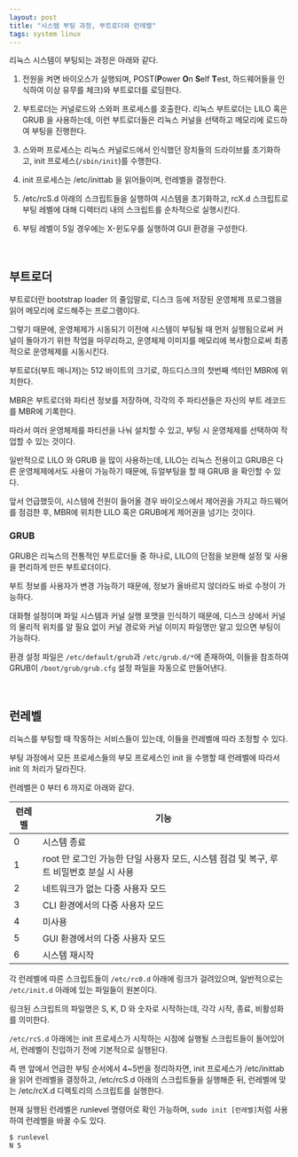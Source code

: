 ```yaml
---
layout: post
title: "시스템 부팅 과정, 부트로더와 런레벨"
tags: system linux
---
```


리눅스 시스템이 부팅되는 과정은 아래와 같다.

1. 전원을 켜면 바이오스가 실행되며, POST(**P**ower **O**n **S**elf **T**est, 하드웨어들을 인식하여 이상 유무를 체크)와 부트로더를 로딩한다.

2. 부트로더는 커널로드와 스와퍼 프로세스를 호출한다. 리눅스 부트로더는 LILO 혹은 GRUB 을 사용하는데, 이런 부트로더들은 리눅스 커널을 선택하고 메모리에 로드하여 부팅을 진행한다.

3. 스와퍼 프로세스는 리눅스 커널로드에서 인식했던 장치들의 드라이브를 초기화하고, init 프로세스(```/sbin/init```)를 수행한다.

4. init 프로세스는 /etc/inittab 을 읽어들이며, 런레벨을 결정한다.

5. /etc/rcS.d 아래의 스크립트들을 실행하여 시스템을 초기화하고, rcX.d 스크립트로 부팅 레벨에 대해 디렉터리 내의 스크립트를 순차적으로 실행시킨다.

6. 부팅 레벨이 5일 경우에는 X-윈도우를 실행하여 GUI 환경을 구성한다.

<br>

## 부트로더

부트로더란 bootstrap loader 의 줄임말로, 디스크 등에 저장된 운영체제 프로그램을 읽어 메모리에 로드해주는 프로그램이다.

그렇기 때문에, 운영체제가 시동되기 이전에 시스템이 부팅될 때 먼저 실행됨으로써 커널이 돌아가기 위한 작업을 마무리하고, 운영체제 이미지를 메모리에 복사함으로써 최종적으로 운영체제를 시동시킨다.

부트로더(부트 매니저)는 512 바이트의 크기로, 하드디스크의 첫번째 섹터인 MBR에 위치한다.

MBR은 부트로더와 파티션 정보를 저장하며, 각각의 주 파티션들은 자신의 부트 레코드를 MBR에 기록한다.

따라서 여러 운영체제를 파티션을 나눠 설치할 수 있고, 부팅 시 운영체제를 선택하여 작업할 수 있는 것이다.

일반적으로 LILO 와 GRUB 을 많이 사용하는데, LILO는 리눅스 전용이고 GRUB은 다른 운영체제에서도 사용이 가능하기 때문에, 듀얼부팅을 할 때 GRUB 을 확인할 수 있다.

앞서 언급했듯이, 시스템에 전원이 들어올 경우 바이오스에서 제어권을 가지고 하드웨어를 점검한 후, MBR에 위치한 LILO 혹은 GRUB에게 제어권을 넘기는 것이다.

### GRUB

GRUB은 리눅스의 전통적인 부트로더들 중 하나로, LILO의 단점을 보완해 설정 및 사용을 편리하게 만든 부트로더이다.

부트 정보를 사용자가 변경 가능하기 때문에, 정보가 올바르지 않더라도 바로 수정이 가능하다.

대화형 설정이며 파일 시스템과 커널 실행 포맷을 인식하기 때문에, 디스크 상에서 커널의 물리적 위치를 알 필요 없이 커널 경로와 커널 이미지 파일명만 알고 있으면 부팅이 가능하다.

환경 설정 파일은 ```/etc/default/grub```과 ```/etc/grub.d/*```에 존재하여, 이들을 참조하여 GRUB이 ```/boot/grub/grub.cfg``` 설정 파일을 자동으로 만들어낸다.

<br>

## 런레벨

리눅스를 부팅할 때 작동하는 서비스들이 있는데, 이들을 런레벨에 따라 조정할 수 있다.

부팅 과정에서 모든 프로세스들의 부모 프로세스인 init 을 수행할 때 런레벨에 따라서 init 의 처리가 달라진다.

런레벨은 0 부터 6 까지로 아래와 같다.

| 런레벨 | 기능 |
| --- | --- |
| 0 | 시스템 종료 |
| 1 | root 만 로그인 가능한 단일 사용자 모드, 시스템 점검 및 복구, 루트 비밀번호 분실 시 사용 |
| 2 | 네트워크가 없는 다중 사용자 모드 |
| 3 | CLI 환경에서의 다중 사용자 모드 |
| 4 | 미사용 |
| 5 | GUI 환경에서의 다중 사용자 모드 |
| 6 | 시스템 재시작 |

각 런레벨에 따른 스크립트들이 ```/etc/rc0.d``` 아래에 링크가 걸려있으며, 일반적으로는 ```/etc/init.d``` 아래에 있는 파일들이 원본이다.

링크된 스크립트의 파일명은 S, K, D 와 숫자로 시작하는데, 각각 시작, 종료, 비활성화를 의미한다.

```/etc/rcS.d``` 아래에는 init 프로세스가 시작하는 시점에 실행될 스크립트들이 들어있어서, 런레벨이 진입하기 전에 기본적으로 실행된다.

즉 맨 앞에서 언급한 부팅 순서에서 4~5번을 정리하자면, init 프로세스가 /etc/inittab 을 읽어 런레벨을 결정하고, /etc/rcS.d 아래의 스크립트들을 실행해준 뒤, 런레벨에 맞는 /etc/rcX.d 디렉토리의 스크립트를 실행한다.

현재 실행된 런레벨은 runlevel 명령어로 확인 가능하며, ```sudo init [런레벨]```처럼 사용하여 런레벨을 바꿀 수도 있다.

```bash
$ runlevel
N 5
```